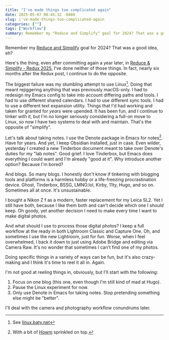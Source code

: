 ```yaml
---
title: "I've made things too complicated again"
date: 2025-05-07 08:45:32 -0400
slug: i've-made-things-too-complicated-again
categories: [""]
tags: ["Workflow"]
summary: Remember my "Reduce and Simplify" goal for 2024? That was a good idea, eh?
---
```


Remember my [Reduce and Simplify](https://baty.net/journal/2023/12/31/reduce-and-simplify/) goal for 2024? That was a good idea, eh?

Here's the thing, even after committing again a year later, in [Reduce & Simplify - Redux 2025](/posts/2024/12/reduce-simplify-redux-2025/), I've done neither of those things. In fact, nearly six months after the Redux post, I continue to do the opposite.

The biggest failure was my stumbling attempt to use Linux[^1]. Doing that meant rejiggering anything that was previously macOS-only. I had to redesign my Emacs config to take into account differing paths and tools. I had to use different shared calendars. I had to use different sync tools. I had to use a different text expansion utility. Things that I'd had working and taken for granted for _years_ were upended. It has been fun, and I continue to tinker with it, but I'm no longer seriously considering a full-on move to Linux, so now I have two systems to deal with and maintain. That's the opposite of "simplify".

Let's talk about taking notes. I use the Denote package in Emacs for notes[^2]. Have for years. And yet, I keep Obsidian installed, just in case. Even wilder, yesterday I created a new Tinderbox document meant to take over Denote's duties for my "lab notes". Good grief. I love Tinderbox, but Emacs does everything I could want and I'm already "good at it". Why introduce another option? Because I'm bored?

And blogs. So many blogs. I honestly don't know if tinkering with blogging tools and platforms is a harmless hobby or a life-freezing procrastination device. Ghost, Tinderbox, BSSG, LMNO.lol, Kirby, 11ty, Hugo, and so on. Sometimes all at once. It's unsustainable.

I bought a Nikon Z f as a modern, faster replacement for my Leica SL2. Yet I still have both, because I like them both and can't decide which one I _should_ keep. Oh goody, yet another decision I need to make every time I want to make digital photos.

And what should I use to process those digital photos? I keep a full workflow at the ready in both Lightroom Classic and Capture One. Oh, and sometimes I use the new Lightroom, just for fun. Worse, when I feel overwhelmed, I back it down to just using Adobe Bridge and editing via Camera Raw. It's no wonder that sometimes I can't find one of my photos.

Doing specific things in a variety of ways can be fun, but it's also crazy-making and I think it's time to reel it all in. Again.

I'm not good at reeling things in, obviously, but I'll start with the following:

1. Focus on one blog (this one, even though I'm still kind of mad at Hugo).
2. Pause the Linux experiment for now.
3. Only use Denote in Emacs for taking notes. Stop pretending something else might be "better".

I'll deal with the camera and photography workflow conundrums later.

[^1]: See [linux.baty.net](https://linux.baty.net)
[^2]: With a bit of [Howm](https://github.com/kaorahi/howm) sprinkled on top.
